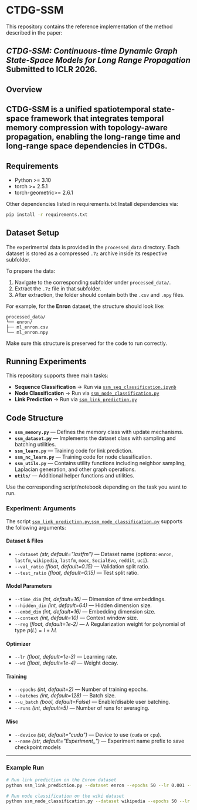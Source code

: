 # CTDG-SSM
This repository contains the reference implementation of the method described in the paper:

*CTDG-SSM: Continuous-time Dynamic Graph State-Space Models for Long Range Propagation*
Submitted to ICLR 2026.
---
## Overview
CTDG-SSM is a unified spatiotemporal state-space framework that integrates temporal memory compression with topology-aware propagation, enabling the long-range time and long-range space dependencies in CTDGs.
---
## Requirements
- Python >= 3.10 
- torch  >= 2.5.1 
- torch-geometric>= 2.6.1 

Other dependencies listed in requirements.txt
Install dependencies via:
```bash
pip install -r requirements.txt
```

## Dataset Setup

The experimental data is provided in the `processed_data` directory. Each dataset is stored as a compressed `.7z` archive inside its respective subfolder.

To prepare the data:

1. Navigate to the corresponding subfolder under `processed_data/`.
2. Extract the `.7z` file in that subfolder.
3. After extraction, the folder should contain both the `.csv` and `.npy` files.

For example, for the **Enron** dataset, the structure should look like:
```
processed_data/
└── enron/
├── ml_enron.csv
└── ml_enron.npy
```
Make sure this structure is preserved for the code to run correctly.

## Running Experiments

This repository supports three main tasks:

- **Sequence Classification** → Run via [`ssm_seq_classification.ipynb`](ssm_seq_classification.ipynb)  
- **Node Classification** → Run via [`ssm_node_classification.py`](ssm_node_classification.py)  
- **Link Prediction** → Run via [`ssm_link_prediction.py`](ssm_link_prediction.py)  

## Code Structure

- **`ssm_memory.py`** — Defines the memory class with update mechanisms.  
- **`ssm_dataset.py`** — Implements the dataset class with sampling and batching utilities.  
- **`ssm_learn.py`** — Training code for link prediction.  
- **`ssm_nc_learn.py`** — Training code for node classification.  
- **`ssm_utils.py`** — Contains utility functions including neighbor sampling, Laplacian generation, and other graph operations.  
- **`utils/`** — Additional helper functions and utilities.  

Use the corresponding script/notebook depending on the task you want to run.  

### Experiment: Arguments

The script [`ssm_link_prediction.py`](ssm_link_prediction.py),[`ssm_node_classification.py`](ssm_node_classification.py) supports the following arguments:

#### Dataset & Files
- `--dataset` *(str, default="lastfm")* — Dataset name (options: `enron`, `lastfm`, `wikipedia`, `lastfm`, `mooc`, `SocialEvo`, `reddit`, `uci`).  
- `--val_ratio` *(float, default=0.15)* — Validation split ratio.  
- `--test_ratio` *(float, default=0.15)* — Test split ratio.  

#### Model Parameters
- `--time_dim` *(int, default=16)* — Dimension of time embeddings.  
- `--hidden_dim` *(int, default=64)* — Hidden dimension size.  
- `--embd_dim` *(int, default=16)* — Embedding dimension size.  
- `--context` *(int, default=10)* — Context window size.  
- `--reg` *(float, default=1e-2)* — $\lambda$ Regularization weight for polynomial of type $p(L) = I + \lambda L$  


#### Optimizer
- `--lr` *(float, default=1e-3)* — Learning rate.  
- `--wd` *(float, default=1e-4)* — Weight decay.  

#### Training
- `--epochs` *(int, default=2)* — Number of training epochs.  
- `--batches` *(int, default=128)* — Batch size.  
- `--u_batch` *(bool, default=False)* — Enable/disable user batching.  
- `--runs` *(int, default=5)* — Number of runs for averaging.  


#### Misc
- `--device` *(str, default="cuda")* — Device to use (`cuda` or `cpu`).  
- `--name` *(str, default="Experiment_")* — Experiment name prefix to save checkpoint models

---

### Example Run

```bash
# Run link prediction on the Enron dataset
python ssm_link_prediction.py --dataset enron --epochs 50 --lr 0.001 --hidden_dim 128
```
```bash
# Run node classification on the wiki dataset
python ssm_node_classification.py --dataset wikipedia --epochs 50 --lr 0.001 --hidden_dim 128
```
